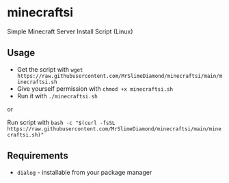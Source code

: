 # minecraftsi
Simple Minecraft Server Install Script (Linux)

## Usage
- Get the script with `wget https://raw.githubusercontent.com/MrSlimeDiamond/minecraftsi/main/minecraftsi.sh`
- Give yourself permission with `chmod +x minecraftsi.sh`
- Run it with `./minecraftsi.sh`

or

Run script with `bash -c "$(curl -fsSL https://raw.githubusercontent.com/MrSlimeDiamond/minecraftsi/main/minecraftsi.sh)"`

## Requirements

- `dialog` - installable from your package manager
